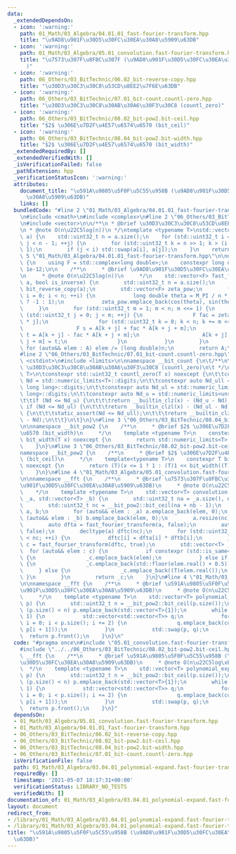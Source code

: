 ```yaml
---
data:
  _extendedDependsOn:
  - icon: ':warning:'
    path: 01_Math/03_Algebra/04.01.01_fast-fourier-transform.hpp
    title: "\u9AD8\u901F\u30D5\u30FC\u30EA\u30A8\u5909\u63DB"
  - icon: ':warning:'
    path: 01_Math/03_Algebra/05.01_convolution.fast-fourier-transform.hpp
    title: "\u7573\u307F\u8FBC\u307F (\u9AD8\u901F\u30D5\u30FC\u30EA\u30A8\u5909\u63DB\
      )"
  - icon: ':warning:'
    path: 06_Others/03_BitTechnic/06.02_bit-reverse-copy.hpp
    title: "\u30D3\u30C3\u30C8\u53CD\u8EE2\u7F6E\u63DB"
  - icon: ':warning:'
    path: 06_Others/03_BitTechnic/07.01_bit-count.countl-zero.hpp
    title: "\u30D3\u30C3\u30C8\u30AB\u30A6\u30F3\u30C8 (countl_zero)"
  - icon: ':warning:'
    path: 06_Others/03_BitTechnic/08.02_bit-pow2.bit-ceil.hpp
    title: "$2$ \u306E\u7D2F\u4E57\u6574\u6570 (bit_ceil)"
  - icon: ':warning:'
    path: 06_Others/03_BitTechnic/08.04_bit-pow2.bit-width.hpp
    title: "$2$ \u306E\u7D2F\u4E57\u6574\u6570 (bit_width)"
  _extendedRequiredBy: []
  _extendedVerifiedWith: []
  _isVerificationFailed: false
  _pathExtension: hpp
  _verificationStatusIcon: ':warning:'
  attributes:
    document_title: "\u591A\u9805\u5F0F\u5C55\u958B (\u9AD8\u901F\u30D5\u30FC\u30EA\
      \u30A8\u5909\u63DB)"
    links: []
  bundledCode: "#line 2 \"01_Math/03_Algebra/04.01.01_fast-fourier-transform.hpp\"\
    \n#include <cmath>\n#include <complex>\n#line 2 \"06_Others/03_BitTechnic/06.02_bit-reverse-copy.hpp\"\
    \n#include <vector>\n\n/**\n * @brief \u30D3\u30C3\u30C8\u53CD\u8EE2\u7F6E\u63DB\
    \n * @note O(n\u22C5log(n))\n */\ntemplate <typename T>\nstd::vector<T> bit_reverse_copy(std::vector<T>\
    \ a) {\n    std::uint32_t n = a.size();\n    for (std::uint32_t i = 0, j = 1;\
    \ j < n - 1; ++j) {\n        for (std::uint32_t k = n >> 1; k > (i ^= k); k >>=\
    \ 1);\n        if (j < i) std::swap(a[i], a[j]);\n    }\n    return a;\n}\n#line\
    \ 5 \"01_Math/03_Algebra/04.01.01_fast-fourier-transform.hpp\"\n\nnamespace __fft\
    \ {\n    using F = std::complex<long double>;\n    constexpr long double EPS =\
    \ 1e-12;\n\n    /**\n     * @brief \u9AD8\u901F\u30D5\u30FC\u30EA\u30A8\u5909\u63DB\
    \n     * @note O(n\u22C5log(n))\n     */\n    std::vector<F> fast_fourier_transform(std::vector<F>\
    \ a, bool is_inverse) {\n        std::uint32_t n = a.size();\n        auto A =\
    \ bit_reverse_copy(a);\n        std::vector<F> zeta_pow;\n        for (std::uint32_t\
    \ i = 0; i < n; ++i) {\n            long double theta = M_PI / n * i * (is_inverse\
    \ ? -1 : 1);\n            zeta_pow.emplace_back(cos(theta), sin(theta));\n   \
    \     }\n        for (std::uint32_t m = 1; m < n; m <<= 1) {\n            for\
    \ (std::uint32_t j = 0; j < m; ++j) {\n                F fac = zeta_pow[n / m\
    \ * j];\n                for (std::uint32_t k = 0; k < n; k += m << 1) {\n   \
    \                 F s = A[k + j] + fac * A[k + j + m];\n                    F\
    \ t = A[k + j] - fac * A[k + j + m];\n                    A[k + j] = s; A[k +\
    \ j + m] = t;\n                }\n            }\n        }\n        if (is_inverse)\
    \ for (auto&& elem : A) elem /= (long double)n;\n        return A;\n    }\n}\n\
    #line 2 \"06_Others/03_BitTechnic/07.01_bit-count.countl-zero.hpp\"\n#include\
    \ <cstdint>\n#include <limits>\n\nnamespace __bit_count {\n\t/**\n\t * @brief\
    \ \u30D3\u30C3\u30C8\u30AB\u30A6\u30F3\u30C8 (countl_zero)\n\t */\n\ttemplate<typename\
    \ T>\n\tconstexpr std::uint32_t countl_zero(T x) noexcept {\n\t\tconstexpr auto\
    \ Nd = std::numeric_limits<T>::digits;\n\t\tconstexpr auto Nd_ull = std::numeric_limits<unsigned\
    \ long long>::digits;\n\t\tconstexpr auto Nd_ul = std::numeric_limits<unsigned\
    \ long>::digits;\n\t\tconstexpr auto Nd_u = std::numeric_limits<unsigned>::digits;\n\
    \t\tif (Nd <= Nd_u) {\n\t\t\treturn __builtin_clz(x) - (Nd_u - Nd);\n\t\t} else\
    \ if (Nd <= Nd_ul) {\n\t\t\treturn __builtin_clzl(x) - (Nd_ul - Nd);\n\t\t} else\
    \ {\n\t\t\tstatic_assert(Nd <= Nd_ull);\n\t\t\treturn __builtin_clzll(x) - (Nd_ull\
    \ - Nd);\n\t\t}\n\t}\n}\n#line 3 \"06_Others/03_BitTechnic/08.04_bit-pow2.bit-width.hpp\"\
    \n\nnamespace __bit_pow2 {\n    /**\n     * @brief $2$ \u306E\u7D2F\u4E57\u6574\
    \u6570 (bit_width)\n     */\n    template <typename T>\n    constexpr std::uint32_t\
    \ bit_width(T x) noexcept {\n        return std::numeric_limits<T>::digits - __bit_count::countl_zero(x);\n\
    \    }\n}\n#line 3 \"06_Others/03_BitTechnic/08.02_bit-pow2.bit-ceil.hpp\"\n\n\
    namespace __bit_pow2 {\n    /**\n     * @brief $2$ \u306E\u7D2F\u4E57\u6574\u6570\
    \ (bit_ceil)\n     */\n    template<typename T>\n    constexpr T bit_ceil(T x)\
    \ noexcept {\n        return (T)(x <= 1 ? 1 : (T)1 << bit_width((T)(x - 1)));\n\
    \    }\n}\n#line 4 \"01_Math/03_Algebra/05.01_convolution.fast-fourier-transform.hpp\"\
    \n\nnamespace __fft {\n    /**\n     * @brief \u7573\u307F\u8FBC\u307F (\u9AD8\
    \u901F\u30D5\u30FC\u30EA\u30A8\u5909\u63DB)\n     * @note O(n\u22C5log(n))\n \
    \    */\n    template <typename T>\n    std::vector<T> convolution(std::vector<T>\
    \ _a, std::vector<T> _b) {\n        std::uint32_t na = _a.size(), nb = _b.size();\n\
    \        std::uint32_t nc = __bit_pow2::bit_ceil(na + nb - 1);\n        std::vector<F>\
    \ a, b;\n        for (auto&& elem : _a) a.emplace_back(elem, 0);\n        for\
    \ (auto&& elem : _b) b.emplace_back(elem, 0);\n        a.resize(nc); b.resize(nc);\n\
    \        auto dfta = fast_fourier_transform(a, false);\n        auto dftb = fast_fourier_transform(b,\
    \ false);\n        decltype(a) dftc(nc);\n        for (std::uint32_t i = 0; i\
    \ < nc; ++i) {\n            dftc[i] = dfta[i] * dftb[i];\n        }\n        auto\
    \ c = fast_fourier_transform(dftc, true);\n        std::vector<T> _c;\n      \
    \  for (auto&& elem : c) {\n            if constexpr (std::is_same<T, F>::value)\
    \ {\n                _c.emplace_back(elem);\n            } else if constexpr (std::is_integral<T>::value)\
    \ {\n                _c.emplace_back(std::floor(elem.real() + 0.5));\n       \
    \     } else {\n                _c.emplace_back((T)elem.real());\n           \
    \ }\n        }\n        return _c;\n    }\n}\n#line 4 \"01_Math/03_Algebra/03.04.01_polynomial-expand.fast-fourier-transform.hpp\"\
    \n\nnamespace __fft {\n    /**\n     * @brief \u591A\u9805\u5F0F\u5C55\u958B (\u9AD8\
    \u901F\u30D5\u30FC\u30EA\u30A8\u5909\u63DB)\n     * @note O(n\u22C5log\xB2(n))\n\
    \     */\n    template <typename T>\n    std::vector<T> polynomial_expand(std::vector<std::vector<T>>\
    \ p) {\n        std::uint32_t n = __bit_pow2::bit_ceil(p.size());\n        while\
    \ (p.size() < n) p.emplace_back(std::vector<T>{1});\n        while (p.size() >\
    \ 1) {\n            std::vector<std::vector<T>> q;\n            for (std::uint32_t\
    \ i = 0; i < p.size(); i += 2) {\n                q.emplace_back(convolution(p[i],\
    \ p[i + 1]));\n            }\n            std::swap(p, q);\n        }\n      \
    \  return p.front();\n    }\n}\n"
  code: "#pragma once\n#include \"05.01_convolution.fast-fourier-transform.hpp\"\n\
    #include \"../../06_Others/03_BitTechnic/08.02_bit-pow2.bit-ceil.hpp\"\n\nnamespace\
    \ __fft {\n    /**\n     * @brief \u591A\u9805\u5F0F\u5C55\u958B (\u9AD8\u901F\
    \u30D5\u30FC\u30EA\u30A8\u5909\u63DB)\n     * @note O(n\u22C5log\xB2(n))\n   \
    \  */\n    template <typename T>\n    std::vector<T> polynomial_expand(std::vector<std::vector<T>>\
    \ p) {\n        std::uint32_t n = __bit_pow2::bit_ceil(p.size());\n        while\
    \ (p.size() < n) p.emplace_back(std::vector<T>{1});\n        while (p.size() >\
    \ 1) {\n            std::vector<std::vector<T>> q;\n            for (std::uint32_t\
    \ i = 0; i < p.size(); i += 2) {\n                q.emplace_back(convolution(p[i],\
    \ p[i + 1]));\n            }\n            std::swap(p, q);\n        }\n      \
    \  return p.front();\n    }\n}"
  dependsOn:
  - 01_Math/03_Algebra/05.01_convolution.fast-fourier-transform.hpp
  - 01_Math/03_Algebra/04.01.01_fast-fourier-transform.hpp
  - 06_Others/03_BitTechnic/06.02_bit-reverse-copy.hpp
  - 06_Others/03_BitTechnic/08.02_bit-pow2.bit-ceil.hpp
  - 06_Others/03_BitTechnic/08.04_bit-pow2.bit-width.hpp
  - 06_Others/03_BitTechnic/07.01_bit-count.countl-zero.hpp
  isVerificationFile: false
  path: 01_Math/03_Algebra/03.04.01_polynomial-expand.fast-fourier-transform.hpp
  requiredBy: []
  timestamp: '2021-05-07 18:17:31+00:00'
  verificationStatus: LIBRARY_NO_TESTS
  verifiedWith: []
documentation_of: 01_Math/03_Algebra/03.04.01_polynomial-expand.fast-fourier-transform.hpp
layout: document
redirect_from:
- /library/01_Math/03_Algebra/03.04.01_polynomial-expand.fast-fourier-transform.hpp
- /library/01_Math/03_Algebra/03.04.01_polynomial-expand.fast-fourier-transform.hpp.html
title: "\u591A\u9805\u5F0F\u5C55\u958B (\u9AD8\u901F\u30D5\u30FC\u30EA\u30A8\u5909\
  \u63DB)"
---
```

